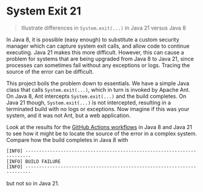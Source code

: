 # System Exit 21

> Illustrate differences in `System.exit(...)` in Java 21 versus Java 8

In Java 8, it is possible (easy enough) to substitute a custom security manager which can capture system exit calls, and allow code to continue executing. Java 21 makes this more difficult. However, this can cause a problem for systems that are being upgraded from Java 8 to Java 21, since processes can sometimes fail without any exceptions or logs. Tracing the source of the error can be difficult.

This project boils the problem down to essentials. We have a simple Java class that calls `System.exit(...)`, which in turn is invoked by Apache Ant. On Java 8, Ant intercepts `System.exit(...)` and the build completes. On Java 21 though, `System.exit(...)` is not intercepted, resulting in a terminated build with no logs or exceptions. Now imagine if this was your system, and it was not Ant, but a web application.

Look at the results for the [GitHub Actions workflows](https://github.com/sualeh/system-exit-21/actions) in Java 8 and Java 21 to see how it might be to locate the source of the error in a complex system. Compare how the build completes in Java 8 with
```
[INFO] ------------------------------------------------------------------------
[INFO] BUILD FAILURE
[INFO] ------------------------------------------------------------------------
```
but not so in Java 21.
